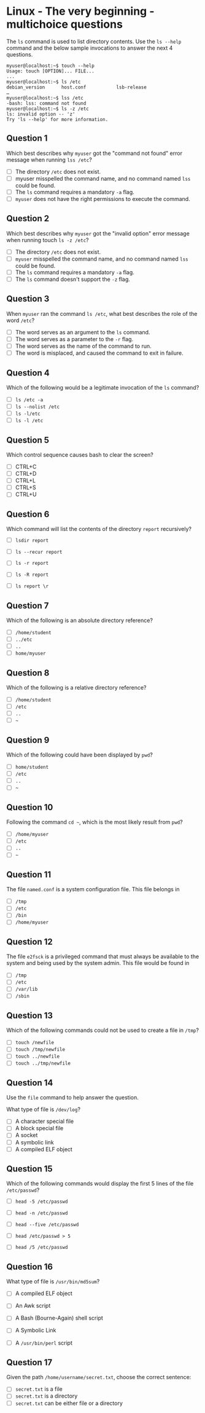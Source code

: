 # Linux - The very beginning - multichoice questions

The `ls` command is used to list directory contents. Use the `ls --help` command and the below sample invocations to answer the next 4 questions.

```console
myuser@localhost:~$ touch --help
Usage: touch [OPTION]... FILE...
...
myuser@localhost:~$ ls /etc
debian_version   	host.conf       	lsb-release
…
myuser@localhost:~$ lss /etc
-bash: lss: command not found
myuser@localhost:~$ ls -z /etc
ls: invalid option -- 'z'
Try 'ls --help' for more information.
```

## Question 1

Which best describes why `myuser` got the "command not found" error message when running
`lss /etc`?

- [ ] The directory `/etc` does not exist.
- [ ] myuser misspelled the command name, and no command named `lss` could be found.
- [ ] The `ls` command requires a mandatory `-a` flag.
- [ ] `myuser` does not have the right permissions to execute the command.

## Question 2

Which best describes why `myuser` got the "invalid option" error message when running touch
`ls -z /etc`?

- [ ] The directory `/etc` does not exist.
- [ ] `myuser` misspelled the command name, and no command named `lss` could be found.
- [ ] The `ls` command requires a mandatory `-a` flag.
- [ ] The `ls` command doesn't support the `-z` flag.

## Question 3

When `myuser` ran the command `ls /etc`, what best describes the role of
the word `/etc`?

- [ ] The word serves as an argument to the `ls` command.
- [ ] The word serves as a parameter to the `-r` flag.
- [ ] The word serves as the name of the command to run.
- [ ] The word is misplaced, and caused the command to exit in failure.

## Question 4

Which of the following would be a legitimate invocation of the `ls` command?

- [ ] `ls /etc -a`
- [ ] `ls --nolist /etc`
- [ ] `ls -l/etc`
- [ ] `ls -l /etc`

## Question 5

Which control sequence causes bash to clear the screen?

- [ ] CTRL+C
- [ ] CTRL+D
- [ ] CTRL+L
- [ ] CTRL+S
- [ ] CTRL+U

## Question 6

Which command will list the contents of the directory `report` recursively?

- [ ] `lsdir report`
- [ ] `ls --recur report`
- [ ] `ls -r report`
- [ ] `ls -R report`
- [ ] `ls report \r`


## Question 7

Which of the following is an absolute directory reference?

- [ ] `/home/student`
- [ ] `../etc`
- [ ] `..`
- [ ] `home/myuser`

## Question 8

Which of the following is a relative directory reference?

- [ ] `/home/student`
- [ ] `/etc`
- [ ] `..`
- [ ] `~`

## Question 9

Which of the following could have been displayed by `pwd`?

- [ ] `home/student`
- [ ] `/etc`
- [ ] `..`
- [ ] `~`

## Question 10

Following the command `cd ~`, which is the most likely result from `pwd`?

- [ ] `/home/myuser`
- [ ] `/etc`
- [ ] `..`
- [ ] `~`

## Question 11

The file `named.conf` is a system configuration file. This file belongs in

- [ ] `/tmp`
- [ ] `/etc`
- [ ] `/bin`
- [ ] `/home/myuser`

## Question 12

The file `e2fsck` is a privileged command that must always be available to the system and being used by the system admin. This file would be found in

- [ ] `/tmp`
- [ ] `/etc`
- [ ] `/var/lib`
- [ ] `/sbin`

## Question 13

Which of the following commands could not be used to create a file in `/tmp`?

- [ ] `touch /newfile`
- [ ] `touch /tmp/newfile`
- [ ] `touch ../newfile`
- [ ] `touch ../tmp/newfile`

## Question 14

Use the `file` command to help answer the question.

What type of file is `/dev/log`?

- [ ] A character special file
- [ ] A block special file
- [ ] A socket
- [ ] A symbolic link
- [ ] A compiled ELF object

## Question 15

Which of the following commands would display the first 5 lines of the file `/etc/passwd`?

- [ ] `head -5 /etc/passwd`
- [ ] `head -n /etc/passwd`
- [ ] `head --five /etc/passwd`
- [ ] `head /etc/passwd > 5`
- [ ] `head /5 /etc/passwd`


## Question 16

What type of file is `/usr/bin/md5sum`?

- [ ] A compiled ELF object
- [ ] An Awk script
- [ ] A Bash (Bourne-Again) shell script
- [ ] A Symbolic Link
- [ ] A `/usr/bin/perl` script


## Question 17

Given the path `/home/username/secret.txt`, choose the correct sentence:

- [ ] `secret.txt` is a file
- [ ] `secret.txt` is a directory
- [ ] `secret.txt` can be either file or a directory
